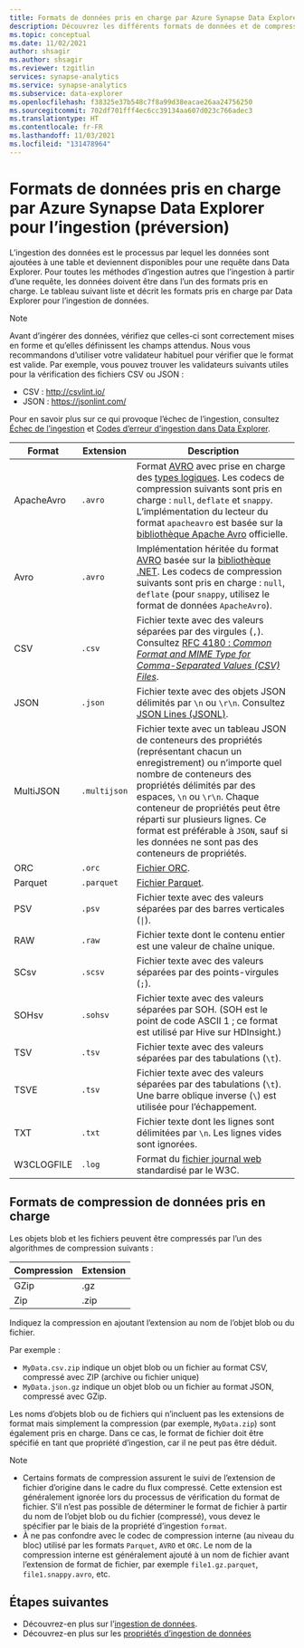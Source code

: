 ```yaml
---
title: Formats de données pris en charge par Azure Synapse Data Explorer pour l’ingestion.
description: Découvrez les différents formats de données et de compression pris en charge par Azure Synapse Data Explorer pour l’ingestion.
ms.topic: conceptual
ms.date: 11/02/2021
author: shsagir
ms.author: shsagir
ms.reviewer: tzgitlin
services: synapse-analytics
ms.service: synapse-analytics
ms.subservice: data-explorer
ms.openlocfilehash: f38325e37b548c7f8a99d38eacae26aa24756250
ms.sourcegitcommit: 702df701fff4ec6cc39134aa607d023c766adec3
ms.translationtype: HT
ms.contentlocale: fr-FR
ms.lasthandoff: 11/03/2021
ms.locfileid: "131478964"
---
```

# <a name="data-formats-supported-by-azure-synapse-data-explorer-for-ingestion-preview"></a>Formats de données pris en charge par Azure Synapse Data Explorer pour l’ingestion (préversion)

L’ingestion des données est le processus par lequel les données sont ajoutées à une table et deviennent disponibles pour une requête dans Data Explorer. Pour toutes les méthodes d’ingestion autres que l’ingestion à partir d’une requête, les données doivent être dans l’un des formats pris en charge. Le tableau suivant liste et décrit les formats pris en charge par Data Explorer pour l’ingestion de données.

> [!NOTE]
> Avant d’ingérer des données, vérifiez que celles-ci sont correctement mises en forme et qu’elles définissent les champs attendus. Nous vous recommandons d’utiliser votre validateur habituel pour vérifier que le format est valide. Par exemple, vous pouvez trouver les validateurs suivants utiles pour la vérification des fichiers CSV ou JSON :
>
> * CSV : http://csvlint.io/
> * JSON : https://jsonlint.com/
>
> Pour en savoir plus sur ce qui provoque l’échec de l’ingestion, consultez [Échec de l’ingestion](/azure/data-explorer/kusto/management/ingestionfailures?context=/azure/synapse-analytics/context/context) et [Codes d’erreur d’ingestion dans Data Explorer](/azure/data-explorer/error-codes?context=/azure/synapse-analytics/context/context).

|Format   |Extension   |Description|
|---------|------------|-----------|
|ApacheAvro|`.avro`    |Format [AVRO](https://avro.apache.org/docs/current/) avec prise en charge des [types logiques](https://avro.apache.org/docs/current/spec.html#Logical+Types). Les codecs de compression suivants sont pris en charge : `null`, `deflate` et `snappy`. L’implémentation du lecteur du format `apacheavro` est basée sur la [bibliothèque Apache Avro](https://github.com/apache/avro) officielle.|
|Avro     |`.avro`     |Implémentation héritée du format [AVRO](https://avro.apache.org/docs/current/) basée sur la [bibliothèque .NET](https://www.nuget.org/packages/Microsoft.Hadoop.Avro). Les codecs de compression suivants sont pris en charge : `null`, `deflate` (pour `snappy`, utilisez le format de données `ApacheAvro`).|
|CSV      |`.csv`      |Fichier texte avec des valeurs séparées par des virgules (`,`). Consultez [RFC 4180 : _Common Format and MIME Type for Comma-Separated Values (CSV) Files_](https://www.ietf.org/rfc/rfc4180.txt).|
|JSON     |`.json`     |Fichier texte avec des objets JSON délimités par `\n` ou `\r\n`. Consultez [JSON Lines (JSONL)](http://jsonlines.org/).|
|MultiJSON|`.multijson`|Fichier texte avec un tableau JSON de conteneurs des propriétés (représentant chacun un enregistrement) ou n’importe quel nombre de conteneurs des propriétés délimités par des espaces, `\n` ou `\r\n`. Chaque conteneur de propriétés peut être réparti sur plusieurs lignes. Ce format est préférable à `JSON`, sauf si les données ne sont pas des conteneurs de propriétés.|
|ORC      |`.orc`      |[Fichier ORC](https://en.wikipedia.org/wiki/Apache_ORC).|
|Parquet  |`.parquet`  |[Fichier Parquet](https://en.wikipedia.org/wiki/Apache_Parquet). |
|PSV      |`.psv`      |Fichier texte avec des valeurs séparées par des barres verticales (<code>&#124;</code>).|
|RAW      |`.raw`      |Fichier texte dont le contenu entier est une valeur de chaîne unique.|
|SCsv     |`.scsv`     |Fichier texte avec des valeurs séparées par des points-virgules (`;`).|
|SOHsv    |`.sohsv`    |Fichier texte avec des valeurs séparées par SOH. (SOH est le point de code ASCII 1 ; ce format est utilisé par Hive sur HDInsight.)|
|TSV      |`.tsv`      |Fichier texte avec des valeurs séparées par des tabulations (`\t`).|
|TSVE     |`.tsv`      |Fichier texte avec des valeurs séparées par des tabulations (`\t`). Une barre oblique inverse (`\`) est utilisée pour l’échappement.|
|TXT      |`.txt`      |Fichier texte dont les lignes sont délimitées par `\n`. Les lignes vides sont ignorées.|
|W3CLOGFILE |`.log`    |Format du [fichier journal web](https://www.w3.org/TR/WD-logfile.html) standardisé par le W3C. |

## <a name="supported-data-compression-formats"></a>Formats de compression de données pris en charge

Les objets blob et les fichiers peuvent être compressés par l’un des algorithmes de compression suivants :

|Compression|Extension|
|-----------|---------|
|GZip       |.gz      |
|Zip        |.zip     |

Indiquez la compression en ajoutant l’extension au nom de l’objet blob ou du fichier.

Par exemple :

* `MyData.csv.zip` indique un objet blob ou un fichier au format CSV, compressé avec ZIP (archive ou fichier unique)
* `MyData.json.gz` indique un objet blob ou un fichier au format JSON, compressé avec GZip.

Les noms d’objets blob ou de fichiers qui n’incluent pas les extensions de format mais simplement la compression (par exemple, `MyData.zip`) sont également pris en charge. Dans ce cas, le format de fichier doit être spécifié en tant que propriété d’ingestion, car il ne peut pas être déduit.

> [!NOTE]
> * Certains formats de compression assurent le suivi de l’extension de fichier d’origine dans le cadre du flux compressé. Cette extension est généralement ignorée lors du processus de vérification du format de fichier. S’il n’est pas possible de déterminer le format de fichier à partir du nom de l’objet blob ou du fichier (compressé), vous devez le spécifier par le biais de la propriété d’ingestion `format`.
> * À ne pas confondre avec le codec de compression interne (au niveau du bloc) utilisé par les formats `Parquet`, `AVRO` et `ORC`. Le nom de la compression interne est généralement ajouté à un nom de fichier avant l’extension de format de fichier, par exemple `file1.gz.parquet`, `file1.snappy.avro`, etc.

## <a name="next-steps"></a>Étapes suivantes

- Découvrez-en plus sur l’[ingestion de données](data-explorer-ingest-data-overview.md).
- Découvrez-en plus sur les [propriétés d’ingestion de données](data-explorer-ingest-data-properties.md)
